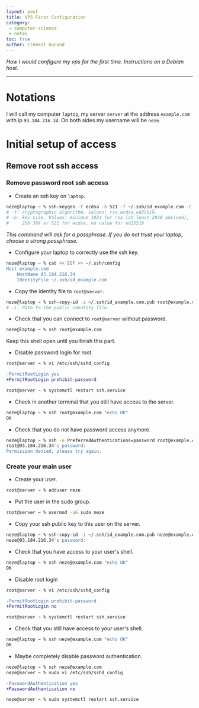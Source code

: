 ```yaml
---
layout: post
title: VPS First Configuration
category:
 - computer-science
 - notes
toc: true
author: Clément Durand
---
```


*How I would configure my vps for the first time. Instructions on a Debian host.*

---

# Notations

I will call my computer `laptop`, my server `server` at the address `example.com`
with ip `93.184.216.34`. On both sides my username will be `neze`.

# Initial setup of access

## Remove root ssh access

### Remove password root ssh access

  * Create an ssh key on `laptop`.

```sh
neze@laptop ~ % ssh-keygen -t ecdsa -b 521 -f ~/.ssh/id_example.com -C "neze@laptop"
# -t: cryptographic algorithm. Values: rsa,ecdsa,ed25519.
# -b: key size. Values: minimum 1024 for rsa (at least 2048 advised),
#     256 384 or 521 for ecdsa, no value for ed25519
```

*This command will ask for a passphrase. If you do not trust your laptop, choose a strong passphrase.*

  * Configure your laptop to correctly use the ssh key.

```sh
neze@laptop ~ % cat << EOF >> ~/.ssh/config
Host example.com
    HostName 93.184.216.34
    IdentityFile ~/.ssh/id_example.com
```

  * Copy the identity file to `root@server`.

```sh
neze@laptop ~ % ssh-copy-id -i ~/.ssh/id_example.com.pub root@example.com
# -i: Path to the public identity file.
```

  * Check that you can connect to `root@server` without password.

```sh
neze@laptop ~ % ssh root@example.com
```

Keep this shell open until you finish this part.

  * Disable password login for root.

```sh
root@server ~ % vi /etc/ssh/sshd_config
```

```diff
-PermitRootLogin yes
+PermitRootLogin prohibit-password
```

```sh
root@server ~ % systemctl restart ssh.service
```

  * Check in another terminal that you still have access to the server.

```sh
neze@laptop ~ % ssh root@example.com "echo OK"
OK
```

  * Check that you do not have password access anymore.

```sh
neze@laptop ~ % ssh -o PreferredAuthentications=password root@example.com
root@93.184.216.34's password:
Permission denied, please try again.
```

### Create your main user

  * Create your user.

```sh
root@server ~ % adduser neze
```

  * Put the user in the sudo group.

```sh
root@server ~ % usermod -aG sudo neze
```

  * Copy your ssh public key to this user on the server.

```sh
neze@laptop ~ % ssh-copy-id -i ~/.ssh/id_example.com.pub neze@example.com
neze@93.184.216.34's password:
```

  * Check that you have access to your user's shell.

```sh
neze@laptop ~ % ssh neze@example.com "echo OK"
OK
```

  * Disable root login

```sh
root@server ~ % vi /etc/ssh/sshd_config
```

```diff
-PermitRootLogin prohibit-password
+PermitRootLogin no
```

```sh
root@server ~ % systemctl restart ssh.service
```

  * Check that you still have access to your user's shell.

```sh
neze@laptop ~ % ssh neze@example.com "echo OK"
OK
```

  * Maybe completely disable password authentication.

```sh
neze@laptop ~ % ssh neze@example.com
neze@server ~ % sudo vi /etc/ssh/sshd_config
```

```diff
-PasswordAuthentication yes
+PasswordAuthentication no
```

```sh
neze@server ~ % sudo systemctl restart ssh.service
```
